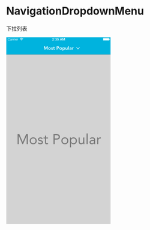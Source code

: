 # NavigationDropdownMenu

下拉列表

![image](https://github.com/gongyuhonglou/NavigationDropdownMenu/blob/master/Downloads/Demo/Self%20/NavigationDropdownMenu/NavigationDropdownMenu/Demo.gif)
